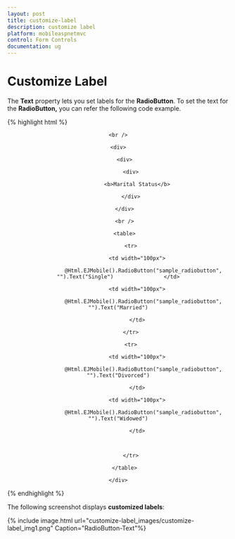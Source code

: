 ```yaml
---
layout: post
title: customize-label
description: customize label
platform: mobileaspnetmvc
control: Form Controls
documentation: ug
---
```


# Customize Label

The **Text** property lets you set labels for the **RadioButton**. To set the text for the **RadioButton,** you can refer the following code example.

{% highlight html %}

<div align="center">

    <br />

    <div>

        <div>

            <div>

                <b>Marital Status</b>

            </div>

        </div>

        <br />

        <table>

            <tr>

                <td width="100px">

                    @Html.EJMobile().RadioButton("sample_radiobutton", "").Text("Single")                </td>

                <td width="100px">

                    @Html.EJMobile().RadioButton("sample_radiobutton", "").Text("Married")

                </td>

            </tr>

            <tr>

                <td width="100px">

                    @Html.EJMobile().RadioButton("sample_radiobutton", "").Text("Divorced")

                </td>

                <td width="100px">

                    @Html.EJMobile().RadioButton("sample_radiobutton", "").Text("Widowed")

                </td>



            </tr>

        </table>

    </div>

</div>

{% endhighlight %}

The following screenshot displays **customized labels**:

{% include image.html url="customize-label_images/customize-label_img1.png" Caption="RadioButton-Text"%}

